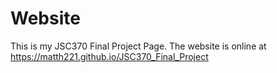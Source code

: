 # Website

This is my JSC370 Final Project Page. The website is online at https://matth221.github.io/JSC370_Final_Project

